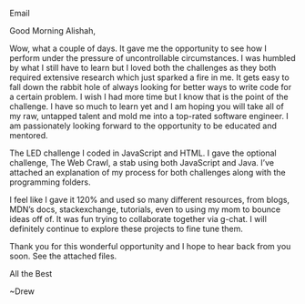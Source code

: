 Email

Good Morning Alishah,

Wow, what a couple of days. It gave me the opportunity to see how I perform under the pressure of uncontrollable circumstances. I was humbled by what I still have to learn but I loved both the challenges as they both required extensive research which just sparked a fire in me. It gets easy to fall down the rabbit hole of always looking for better ways to write code for a certain problem.  I wish I had more time but I know that is the point of the challenge. I have so much to learn yet and I am hoping you will take all of my raw, untapped talent and mold me into a top-rated software engineer.  I am passionately looking forward to the opportunity to be educated and mentored.

The LED challenge I coded in JavaScript and HTML. I gave the optional challenge, The Web Crawl, a stab using both JavaScript and Java. I’ve attached an explanation of my process for both challenges along with the programming folders.

I feel like I gave it 120% and used so many different resources, from blogs, MDN’s docs, stackexchange, tutorials, even to using my mom to bounce ideas off of. It was fun trying to collaborate together via g-chat. I will definitely continue to explore these projects to fine tune them.

Thank you for this wonderful opportunity and I hope to hear back from you soon. See the attached files.

All the Best

~Drew


